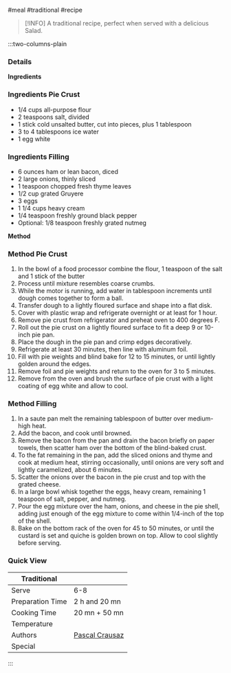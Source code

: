 #meal #traditional #recipe

> [!INFO]
> A traditional recipe, perfect when served with a delicious Salad.

:::two-columns-plain

### Details
**Ingredients**

### Ingredients Pie Crust

- 1/4 cups all-purpose flour
- 2 teaspoons salt, divided
- 1 stick cold unsalted butter, cut into pieces, plus 1 tablespoon
- 3 to 4 tablespoons ice water
- 1 egg white

### Ingredients Filling

- 6 ounces ham or lean bacon, diced
- 2 large onions, thinly sliced
- 1 teaspoon chopped fresh thyme leaves
- 1/2 cup grated Gruyere
- 3 eggs
- 1 1/4 cups heavy cream
- 1/4 teaspoon freshly ground black pepper
- Optional: 1/8 teaspoon freshly grated nutmeg


**Method**

### Method Pie Crust

1. In the bowl of a food processor combine the flour, 1 teaspoon of the salt and 1 stick of the butter
2. Process until mixture resembles coarse crumbs.
3. While the motor is running, add water in tablespoon increments until dough comes together to form a ball.
4. Transfer dough to a lightly floured surface and shape into a flat disk.
5. Cover with plastic wrap and refrigerate overnight or at least for 1 hour.
6. Remove pie crust from refrigerator and preheat oven to 400 degrees F.
7. Roll out the pie crust on a lightly floured surface to fit a deep 9 or 10-inch pie pan.
8. Place the dough in the pie pan and crimp edges decoratively.
9. Refrigerate at least 30 minutes, then line with aluminum foil.
10. Fill with pie weights and blind bake for 12 to 15 minutes, or until lightly golden around the edges.
11. Remove foil and pie weights and return to the oven for 3 to 5 minutes.
12. Remove from the oven and brush the surface of pie crust with a light coating of egg white and allow to cool.

### Method Filling

1. In a saute pan melt the remaining tablespoon of butter over medium-high heat.
2. Add the bacon, and cook until browned.
3. Remove the bacon from the pan and drain the bacon briefly on paper towels, then scatter ham over the bottom of the blind-baked crust.
4. To the fat remaining in the pan, add the sliced onions and thyme and cook at medium heat, stirring occasionally, until onions are very soft and lightly caramelized, about 6 minutes.
5. Scatter the onions over the bacon in the pie crust and top with the grated cheese.
6. In a large bowl whisk together the eggs, heavy cream, remaining 1 teaspoon of salt, pepper, and nutmeg.
7. Pour the egg mixture over the ham, onions, and cheese in the pie shell, adding just enough of the egg mixture to come within 1/4-inch of the top of the shell.
8. Bake on the bottom rack of the oven for 45 to 50 minutes, or until the custard is set and quiche is golden brown on top. Allow to cool slightly before serving.


### Quick View
| Traditional      |                                                |
| ---------------- | ---------------------------------------------- |
| Serve            | 6-8                                            |
| Preparation Time | 2 h and 20 mn                                  |
| Cooking Time     | 20 mn + 50 mn                                  |
| Temperature      |                                                |
| Authors          | [Pascal Crausaz](mailto:pascal@askpascal.com)  |
| Special          |                                                |

:::

